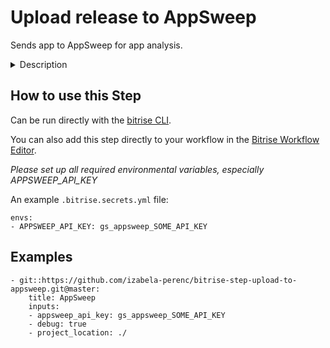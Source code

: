 # Upload release to AppSweep

Sends app to AppSweep for app analysis.

<details>
<summary>Description</summary>

The Step runs Gradle task that uploads an app to AppSweep for security analysis. The step checks first if AppSweep plugin is included in `build.gradle` if not it injects it. Then Gradle task is generating a library mapping file that helps to identify packages in the app - distinguish between user code and libraries. Finaly both builded apk and mapping file are uploaded to AppSweep.

### Configuring the Step 

To use this Step, you need:

* [Gradle Wrapper](https://docs.gradle.org/current/userguide/gradle_wrapper.html) in your project. If it is in root folder, then it will be found automatically. If it is located in different place then please specify it in `GRADLEW_PATH`.
* A Gradle AppSweep plugin. If you have `./app/build.gradle` then the plugin will be injected automatically. Otherwise please add it manually `id "com.guardsquare.appsweep" version "0.1.6"`.
* An `APPSWEEP_API_KEY` must be set, you can generate it in the API Keys section of your project settings.

For the basic configuration:

1. Open the **Config** input group.
1. In the **Should debug version be uploaded** input, you can specify which version of an apk will be uploaded debug or release.
1. If `gradlew` is not in the project's root, set the `gradlew` file path: this is the path where the Gradle Wrapper is located in your project. The path should be relative to the project's root. 
1. If `build.gradle` is not in `./app/build.gradle`, set a path to the `build.gradle` file.
   
### Troubleshooting 

If the step fails because of **Task was not found in root project** it means that the plugin was not injected properly. Then please add in manually and verify if listing all tasks is showing also AppSweep tasks. 

If the step fails with **The gradlew file was not found please provide correct gradlew_path** that means that path to gradlew is not correct. Please remember thet, the path must be relative to the root of the repository and should contain `gradlew` file in the end for example `./dir/gradlew`.

If the step fails with **No API key set. Either set the APPSWEEP_API_KEY environmant variable or apiKey in the appsweep block
** it means that AppSweep API key was not set. 

</details>

## How to use this Step

Can be run directly with the [bitrise CLI](https://github.com/bitrise-io/bitrise).

You can also add this step directly to your workflow in the [Bitrise Workflow Editor](https://devcenter.bitrise.io/steps-and-workflows/steps-and-workflows-index/).

*Please set up all required environmental variables, especially APPSWEEP_API_KEY*

An example `.bitrise.secrets.yml` file:

```
envs:
- APPSWEEP_API_KEY: gs_appsweep_SOME_API_KEY
```

## Examples
```
- git::https://github.com/izabela-perenc/bitrise-step-upload-to-appsweep.git@master:
    title: AppSweep
    inputs:
    - appsweep_api_key: gs_appsweep_SOME_API_KEY
    - debug: true
    - project_location: ./
```

